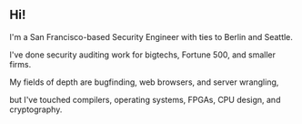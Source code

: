 ## Hi!

I'm a San Francisco-based Security Engineer with ties to Berlin and Seattle. 

I've done security auditing work for bigtechs, Fortune 500, and smaller firms.

My fields of depth are bugfinding, web browsers, and server wrangling,

but I've touched compilers, operating systems, FPGAs, CPU design, and cryptography.

<!--
### get yer bluesky code here:

- Python library for Bluesky: [ianklatzco/atprototools](https://github.com/ianklatzco/atprototools)
- Use Telegram for Bluesky: [ianklatzco/bsky-telegram-bot](https://github.com/ianklatzco/bsky-telegram-bot)
- Export Twitter to Bluesky: [ianklatzco/twitter-to-bsky](https://github.com/ianklatzco/twitter-to-bsky)
- Link previews for Bluesky: [ianklatzco/psky.app](https://github.com/ianklatzco/psky.app)

<a href="//klatz.co/bsky-cbase"><img src="https://user-images.githubusercontent.com/1487413/235866058-d03f35c6-01e3-42d2-8e24-f28ed2ec9d1e.png"></a>
-->


<!--
**ianklatzco/ianklatzco** is a ✨ _special_ ✨ repository because its `README.md` (this file) appears on your GitHub profile.

Here are some ideas to get you started:

- 🌱 I’m currently learning ...
- 👯 I’m looking to collaborate on ...
- 🤔 I’m looking for help with ...
- 💬 Ask me about ...
- 📫 How to reach me: ...
- 😄 Pronouns: ...
- ⚡ Fun fact: ...
-->
